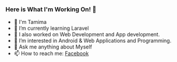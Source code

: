 ### Here is What I'm Working On! 👋
- 👋 I'm Tamima 
- 🔭 I’m currently learning  Laravel 
- 🌱 I also worked on Web Development and App development.
- 👀 I’m interested in Android & Web Applications and Programming.
- 💬 Ask me anything about Myself
- 📫 How to reach me: [Facebook](https://www.facebook.com/Miss.Tamima.Chowdhury)
